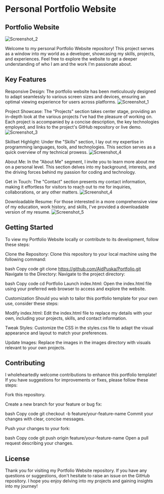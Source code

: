 # Personal Portfolio Website
## Portfolio Website

![Screenshot_2](https://github.com/AidPuska/Portfolio/assets/108176604/d0214fcd-6169-4302-82ad-4ccaaf2c3d7d)

Welcome to my personal Portfolio Website repository! This project serves as a window into my world as a developer, showcasing my skills, projects, and experiences. Feel free to explore the website to get a deeper understanding of who I am and the work I'm passionate about.

## Key Features
Responsive Design: The portfolio website has been meticulously designed to adapt seamlessly to various screen sizes and devices, ensuring an optimal viewing experience for users across platforms.
![Screenshot_1](https://github.com/AidPuska/Portfolio/assets/108176604/346c645d-fc18-4f70-8310-3a71f41f5278)

Project Showcase: The "Projects" section takes center stage, providing an in-depth look at the various projects I've had the pleasure of working on. Each project is accompanied by a concise description, the key technologies employed, and links to the project's GitHub repository or live demo.
![Screenshot_3](https://github.com/AidPuska/Portfolio/assets/108176604/e28ff7bf-be5c-4b9b-b8cf-31bc12ca5a6e)

Skillset Highlight: Under the "Skills" section, I lay out my expertise in programming languages, tools, and technologies. This section serves as a quick overview of my technical prowess.
![Screenshot_4](https://github.com/AidPuska/Portfolio/assets/108176604/d8726cc2-1f86-4080-856e-795f33e39e65)

About Me: In the "About Me" segment, I invite you to learn more about me on a personal level. This section delves into my background, interests, and the driving forces behind my passion for coding and technology.

Get in Touch: The "Contact" section presents my contact information, making it effortless for visitors to reach out to me for inquiries, collaborations, or any other matters.
![Screenshot_4](https://github.com/AidPuska/Portfolio/assets/108176604/5b587443-454c-483b-919b-f6e962b6e6e6)

Downloadable Resume: For those interested in a more comprehensive view of my education, work history, and skills, I've provided a downloadable version of my resume.
![Screenshot_5](https://github.com/AidPuska/Portfolio/assets/108176604/9d42fca4-92b6-4a91-bbf3-59d4a63a1b4a)

## Getting Started
To view my Portfolio Website locally or contribute to its development, follow these steps:

Clone the Repository: Clone this repository to your local machine using the following command:

bash
Copy code
git clone https://github.com/AidPuska/Portfolio.git
Navigate to the Directory: Navigate to the project directory:

bash
Copy code
cd Portfolio
Launch index.html: Open the index.html file using your preferred web browser to access and explore the website.

Customization
Should you wish to tailor this portfolio template for your own use, consider these steps:

Modify index.html: Edit the index.html file to replace my details with your own, including your projects, skills, and contact information.

Tweak Styles: Customize the CSS in the styles.css file to adapt the visual appearance and layout to match your preferences.

Update Images: Replace the images in the images directory with visuals relevant to your own projects.

## Contributing
I wholeheartedly welcome contributions to enhance this portfolio template! If you have suggestions for improvements or fixes, please follow these steps:

Fork this repository.

Create a new branch for your feature or bug fix:

bash
Copy code
git checkout -b feature/your-feature-name
Commit your changes with clear, concise messages.

Push your changes to your fork:

bash
Copy code
git push origin feature/your-feature-name
Open a pull request describing your changes.

## License

Thank you for visiting my Portfolio Website repository. If you have any questions or suggestions, don't hesitate to raise an issue on the GitHub repository. I hope you enjoy delving into my projects and gaining insights into my journey!
